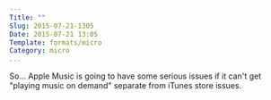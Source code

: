 ```yaml
---
Title: ""
Slug: 2015-07-21-1305
Date: 2015-07-21 13:05
Template: formats/micro
Category: micro
...
```


So... Apple Music is going to have some serious issues if it can't get "playing
music on demand" separate from iTunes store issues.
